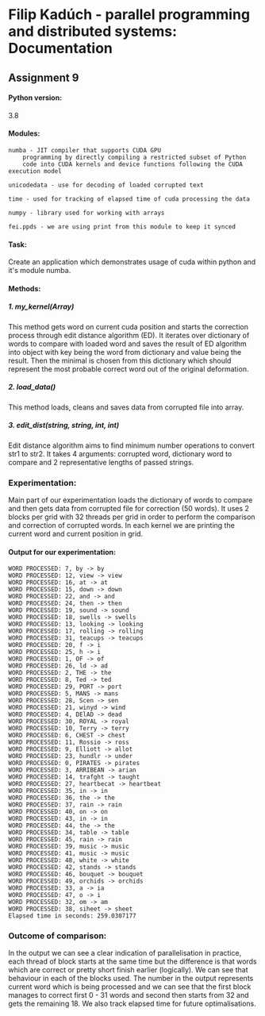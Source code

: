 # Filip Kadúch - parallel programming and distributed systems: Documentation

## Assignment 9

#### Python version:
  3.8
#### Modules:
    numba - JIT compiler that supports CUDA GPU
        programming by directly compiling a restricted subset of Python
        code into CUDA kernels and device functions following the CUDA execution model
    
    unicodedata - use for decoding of loaded corrupted text
    
    time - used for tracking of elapsed time of cuda processing the data
    
    numpy - library used for working with arrays
    
    fei.ppds - we are using print from this module to keep it synced

#### Task:
  Create an application which demonstrates usage of cuda within python and it's module numba.

#### Methods: 
##### 1. my_kernel(Array)
   This method gets word on current cuda position and starts
   the correction process through edit distance algorithm (ED). It
   iterates over dictionary of words to compare with loaded word
   and saves the result of ED algorithm into object with key being the word from
   dictionary and value being the result. Then the minimal is chosen from
   this dictionary which should represent the most probable correct word out of the original deformation.

##### 2. load_data()
  This method loads, cleans and saves data from corrupted file
  into array.
  
##### 3. edit_dist(string, string, int, int)
   Edit distance algorithm aims to find minimum number
   operations to convert str1 to str2. It takes 4 arguments: 
   corrupted word, dictionary word to compare and 2 representative lengths of passed strings.

### Experimentation:
Main part of our experimentation loads the
dictionary of words to compare and then
gets data from corrupted file for correction (50 words).
It uses 2 blocks per grid with 32 threads per grid
in order to perform the comparison and
correction of corrupted words. In each kernel we are printing the current word and current position in grid.

#### Output for our experimentation:

```
WORD PROCESSED: 7, by -> by
WORD PROCESSED: 12, view -> view
WORD PROCESSED: 16, at -> at
WORD PROCESSED: 15, down -> down
WORD PROCESSED: 22, and -> and
WORD PROCESSED: 24, then -> then
WORD PROCESSED: 19, sound -> sound
WORD PROCESSED: 18, swells -> swells
WORD PROCESSED: 13, looking -> looking
WORD PROCESSED: 17, rolling -> rolling
WORD PROCESSED: 31, teacups -> teacups
WORD PROCESSED: 20, f -> i
WORD PROCESSED: 25, h -> i
WORD PROCESSED: 1, OF -> of
WORD PROCESSED: 26, ld -> ad
WORD PROCESSED: 2, THE -> the
WORD PROCESSED: 8, Ted -> ted
WORD PROCESSED: 29, PORT -> port
WORD PROCESSED: 5, MANS -> mans
WORD PROCESSED: 28, Scen -> sen
WORD PROCESSED: 21, winyd -> wind
WORD PROCESSED: 4, DElAD -> dead
WORD PROCESSED: 30, ROYAL -> royal
WORD PROCESSED: 10, Terry -> terry
WORD PROCESSED: 6, CHEST -> chest
WORD PROCESSED: 11, Rossio -> ross
WORD PROCESSED: 9, Elliott -> allot
WORD PROCESSED: 23, hundlr -> under
WORD PROCESSED: 0, PIRATES -> pirates
WORD PROCESSED: 3, ARRIBEAN -> arian
WORD PROCESSED: 14, trafght -> taught
WORD PROCESSED: 27, heartbecat -> heartbeat
WORD PROCESSED: 35, in -> in
WORD PROCESSED: 36, the -> the
WORD PROCESSED: 37, rain -> rain
WORD PROCESSED: 40, on -> on
WORD PROCESSED: 43, in -> in
WORD PROCESSED: 44, the -> the
WORD PROCESSED: 34, table -> table
WORD PROCESSED: 45, rain -> rain
WORD PROCESSED: 39, music -> music
WORD PROCESSED: 41, music -> music
WORD PROCESSED: 48, white -> white
WORD PROCESSED: 42, stands -> stands
WORD PROCESSED: 46, bouquet -> bouquet
WORD PROCESSED: 49, orchids -> orchids
WORD PROCESSED: 33, a -> ia
WORD PROCESSED: 47, o -> i
WORD PROCESSED: 32, om -> am
WORD PROCESSED: 38, siheet -> sheet
Elapsed time in seconds: 259.0307177
```


### Outcome of comparison:
In the output we can see a clear indication of parallelisation in practice, each thread of block starts at the same time but the difference is that words which are correct or pretty short finish earlier (logically). We can see that behaviour in each of the blocks used. The number in the output represents current word which is being processed and we can see that the first block manages to correct first 0 - 31 words and second then starts from 32 and gets the remaining 18. We also track elapsed time for future optimalisations.

